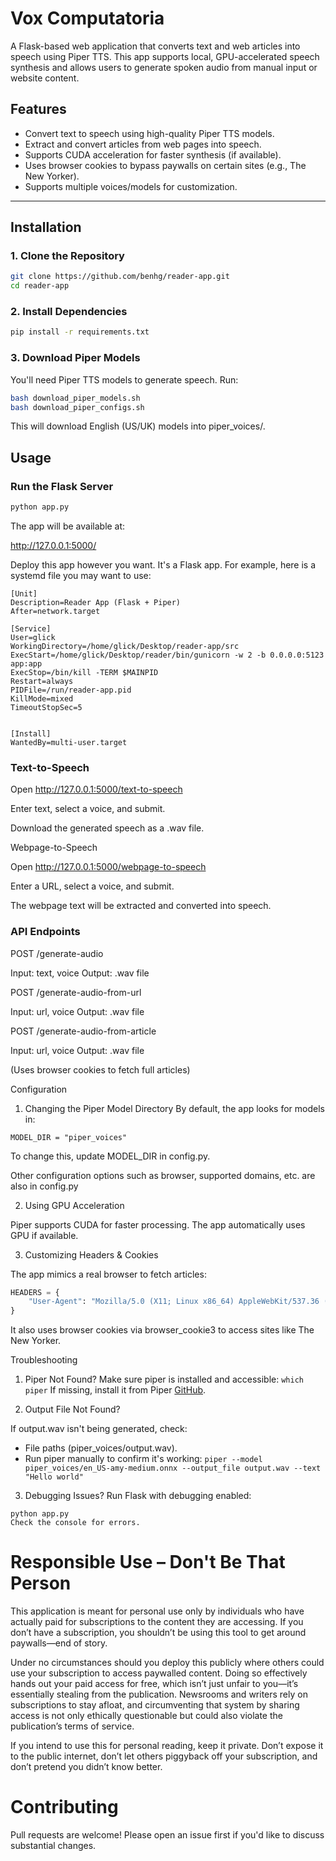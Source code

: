 # Vox Computatoria

A Flask-based web application that converts text and web articles into speech using Piper TTS. This app supports local, GPU-accelerated speech synthesis and allows users to generate spoken audio from manual input or website content.

## Features
- Convert text to speech using high-quality Piper TTS models.
- Extract and convert articles from web pages into speech.
- Supports CUDA acceleration for faster synthesis (if available).
- Uses browser cookies to bypass paywalls on certain sites (e.g., The New Yorker).
- Supports multiple voices/models for customization.

---

## Installation

### 1. Clone the Repository
```bash
git clone https://github.com/benhg/reader-app.git
cd reader-app
```
### 2. Install Dependencies
```bash
pip install -r requirements.txt
```
### 3. Download Piper Models
You'll need Piper TTS models to generate speech. Run:
```bash
bash download_piper_models.sh
bash download_piper_configs.sh
```

This will download English (US/UK) models into piper_voices/.

## Usage

### Run the Flask Server
```bash
python app.py
```
The app will be available at:

http://127.0.0.1:5000/

Deploy this app however you want. It's a Flask app. For example, here is a systemd file you may want to use:

```
[Unit]
Description=Reader App (Flask + Piper)
After=network.target

[Service]
User=glick
WorkingDirectory=/home/glick/Desktop/reader-app/src
ExecStart=/home/glick/Desktop/reader/bin/gunicorn -w 2 -b 0.0.0.0:5123 app:app
ExecStop=/bin/kill -TERM $MAINPID
Restart=always
PIDFile=/run/reader-app.pid
KillMode=mixed
TimeoutStopSec=5


[Install]
WantedBy=multi-user.target
```


### Text-to-Speech

Open http://127.0.0.1:5000/text-to-speech

Enter text, select a voice, and submit.

Download the generated speech as a .wav file.

Webpage-to-Speech

Open http://127.0.0.1:5000/webpage-to-speech

Enter a URL, select a voice, and submit.

The webpage text will be extracted and converted into speech.

### API Endpoints

POST /generate-audio

Input: text, voice
Output: .wav file

POST /generate-audio-from-url

Input: url, voice
Output: .wav file

POST /generate-audio-from-article

Input: url, voice
Output: .wav file

(Uses browser cookies to fetch full articles)

Configuration
1. Changing the Piper Model Directory
By default, the app looks for models in:
```
MODEL_DIR = "piper_voices"
```

To change this, update MODEL_DIR in config.py.

Other configuration options such as browser, supported domains, etc. are also in config.py

2. Using GPU Acceleration

Piper supports CUDA for faster processing. The app automatically uses GPU if available.

3. Customizing Headers & Cookies

The app mimics a real browser to fetch articles:

```python
HEADERS = {
    "User-Agent": "Mozilla/5.0 (X11; Linux x86_64) AppleWebKit/537.36 (KHTML, like Gecko) Chrome/123.0.0.0 Safari/537.36"
}
```
It also uses browser cookies via browser_cookie3 to access sites like The New Yorker.

Troubleshooting
1. Piper Not Found?
Make sure piper is installed and accessible: `which piper`
If missing, install it from Piper [GitHub](https://github.com/piper-tts).

2. Output File Not Found?

If output.wav isn't being generated, check:

- File paths (piper_voices/output.wav).
- Run piper manually to confirm it's working: `piper --model piper_voices/en_US-amy-medium.onnx --output_file output.wav --text "Hello world"`

3. Debugging Issues?
Run Flask with debugging enabled:
```
python app.py
Check the console for errors.
```

# Responsible Use – Don't Be That Person

This application is meant for personal use only by individuals who have actually paid for subscriptions to the content they are accessing. If you don’t have a subscription, you shouldn’t be using this tool to get around paywalls—end of story.

Under no circumstances should you deploy this publicly where others could use your subscription to access paywalled content. Doing so effectively hands out your paid access for free, which isn’t just unfair to you—it’s essentially stealing from the publication. Newsrooms and writers rely on subscriptions to stay afloat, and circumventing that system by sharing access is not only ethically questionable but could also violate the publication’s terms of service.

If you intend to use this for personal reading, keep it private. Don’t expose it to the public internet, don’t let others piggyback off your subscription, and don’t pretend you didn’t know better.

# Contributing

Pull requests are welcome! Please open an issue first if you'd like to discuss substantial changes.
